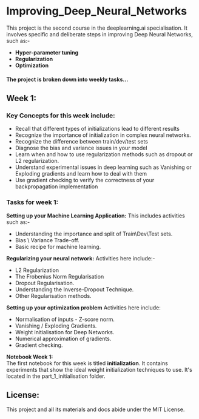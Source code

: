 # Improving_Deep_Neural_Networks

This project is the second course in the deeplearning.ai specialisation. It involves specific and deliberate steps in improving Deep Neural Networks, such as:-
* **Hyper-parameter tuning**
* **Regularization** 
* **Optimization**

#### The project is broken down into weekly tasks...

## Week 1:

### Key Concepts for this week include:
* Recall that different types of initializations lead to different results
* Recognize the importance of initialization in complex neural networks.
* Recognize the difference between train/dev/test sets
* Diagnose the bias and variance issues in your model
* Learn when and how to use regularization methods such as dropout or L2 regularization.
* Understand experimental issues in deep learning such as Vanishing or Exploding gradients and learn how to deal with them
* Use gradient checking to verify the correctness of your backpropagation implementation

### Tasks for week 1:
**Setting up your Machine Learning Application:**
This includes activities such as:-
* Understanding the importance and split of Train\Dev\Test sets.
* Bias \ Variance Trade-off.
* Basic recipe for machine learning.

**Regularizing your neural network:**
Activities here include:-
* L2 Regularization
* The Frobenius Norm Regularisation
* Dropout Regularisation.
* Understanding the Inverse-Dropout Technique.
* Other Regularisation methods.

**Setting up your optimization problem**
Activities here include:
* Normalisation of inputs - Z-score norm.
* Vanishing / Exploding Gradients.
* Weight initialisation for Deep Networks.
* Numerical approximation of gradients.
* Gradient checking.

**Notebook Week 1:**<br>
The first notebook for this week is titled **initialization**. It contains experiments that show the ideal weight initialization techniques to use. It's located in the part_1_initialisation folder.

## License:
This project and all its materials and docs abide under the MIT License.
